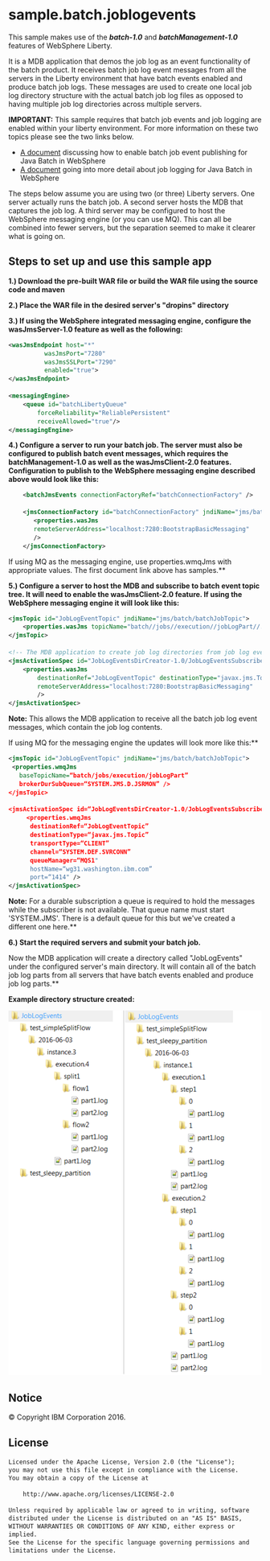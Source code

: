 # sample.batch.joblogevents

This sample makes use of the ***batch-1.0*** and ***batchManagement-1.0*** features of WebSphere Liberty.

It is a MDB application that demos the job log as an event functionality of the batch product. It receives batch job log event messages from all the servers in the Liberty environment that have batch events enabled and produce batch job logs. These messages are used to create one local job log directory structure with the actual batch job log files as opposed to having multiple job log directories across multiple servers. 

**IMPORTANT:** This sample requires that batch job events and job logging are enabled within your liberty environment. For more information on these two topics please see the two links below.

* [A document](http://www.ibm.com/support/knowledgecenter/en/was_beta_liberty/com.ibm.websphere.wlp.nd.multiplatform.doc/ae/twlp_batch_monitoring.html) discussing how to enable batch job event publishing for Java Batch in WebSphere
* [A document](http://www.ibm.com/support/knowledgecenter/en/was_beta_liberty/com.ibm.websphere.wlp.nd.multiplatform.doc/ae/rwlp_batch_view_joblog.html) going into more detail about job logging for Java Batch in WebSphere

The steps below assume you are using two (or three) Liberty servers.  One server actually runs the batch job.  A second server hosts the MDB that captures the job log.  A third server may be configured to host the WebSphere messaging engine (or you can use MQ).  This can all be combined into fewer servers, but the separation seemed to make it clearer what is going on.

## Steps to set up and use this sample app

**1.) Download the pre-built WAR file or build the WAR file using the source code and maven**

**2.) Place the WAR file in the desired server's "dropins" directory**

**3.) If using the WebSphere integrated messaging engine, configure the wasJmsServer-1.0 feature as well as the following:**

```xml
<wasJmsEndpoint host="*" 
		  wasJmsPort="7280" 
		  wasJmsSSLPort="7290" 
		  enabled="true"> 
</wasJmsEndpoint>

<messagingEngine>
	<queue id="batchLibertyQueue" 
		forceReliability="ReliablePersistent" 
		receiveAllowed="true"/>
</messagingEngine>    
```

**4.)  Configure a server to run your batch job.  The server must also be configured to publish batch event messages, which requires the batchManagement-1.0 as well as the wasJmsClient-2.0 features. Configuration to publish to the WebSphere messaging engine described above would look like this:**

```xml
    <batchJmsEvents connectionFactoryRef="batchConnectionFactory" />
    
    <jmsConnectionFactory id="batchConnectionFactory" jndiName="jms/batch/connectionFactory">
       <properties.wasJms
       remoteServerAddress="localhost:7280:BootstrapBasicMessaging"
       />
    </jmsConnectionFactory>
```

If using MQ as the messaging engine, use properties.wmqJms with appropriate values.  The first document link above has samples.**

**5.)  Configure a server to host the MDB and subscribe to batch event topic tree.  It will need to enable the wasJmsClient-2.0 feature.  If using the WebSphere messaging engine it will look like this:**

```xml
<jmsTopic id="JobLogEventTopic" jndiName="jms/batch/batchJobTopic">
	<properties.wasJms topicName="batch//jobs//execution//jobLogPart//." />
</jmsTopic>

<!-- The MDB application to create job log directories from job log events-->
<jmsActivationSpec id="JobLogEventsDirCreator-1.0/JobLogEventsSubscriber">
	<properties.wasJms
		destinationRef="JobLogEventTopic" destinationType="javax.jms.Topic" 
		remoteServerAddress="localhost:7280:BootstrapBasicMessaging"
		/>
</jmsActivationSpec>
```

__Note:__ This allows the MDB application to receive all the batch job log event messages, which contain the job log contents.

If using MQ for the messaging engine the updates will look more like this:**

```xml
<jmsTopic id="JobLogEventTopic" jndiName="jms/batch/batchJobTopic">
 <properties.wmqJms
   baseTopicName=“batch/jobs/execution/jobLogPart”
   brokerDurSubQueue=“SYSTEM.JMS.D.JSRMON” />
</jmsTopic>

<jmsActivationSpec id=“JobLogEventsDirCreator-1.0/JobLogEventsSubscriber”>
     <properties.wmqJms
      destinationRef=“JobLogEventTopic”
      destinationType=“javax.jms.Topic”
      transportType=“CLIENT”
      channel=“SYSTEM.DEF.SVRCONN”
      queueManager=“MQS1"
      hostName=“wg31.washington.ibm.com”
      port=“1414" />
</jmsActivationSpec>
```

__Note:__ For a durable subscription a queue is required to hold the messages while the subscriber is not available.  That queue name must start 'SYSTEM.JMS'.  There is a default queue for this but we've created a different one here.**

**6.) Start the required servers and submit your batch job.**

Now the MDB application will create a directory called "JobLogEvents" under the configured server's main directory. It will contain all of the batch job log parts from all servers that have batch events enabled and produce job log parts.**

**Example directory structure created:**

![alt tag](https://github.com/WASdev/sample.batch.joblogevents/blob/master/images/jobLogDirStructure.png)

## Notice

© Copyright IBM Corporation 2016.

## License

```text
Licensed under the Apache License, Version 2.0 (the "License");
you may not use this file except in compliance with the License.
You may obtain a copy of the License at

    http://www.apache.org/licenses/LICENSE-2.0

Unless required by applicable law or agreed to in writing, software
distributed under the License is distributed on an "AS IS" BASIS,
WITHOUT WARRANTIES OR CONDITIONS OF ANY KIND, either express or implied.
See the License for the specific language governing permissions and
limitations under the License.
````
